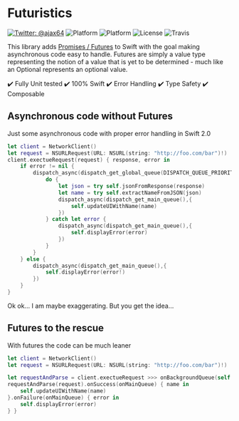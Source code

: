 # Futuristics
[![Twitter: @ajax64](https://img.shields.io/badge/Author-Alexander%20Ney-00B893.svg)](https://twitter.com/ajax64)
![Platform](https://img.shields.io/cocoapods/v/Futuristics.svg)
![Platform](https://img.shields.io/cocoapods/p/Futuristics.svg)
![License](https://img.shields.io/cocoapods/l/Futuristics.svg)
![Travis](https://img.shields.io/travis/AlexanderNey/Futuristics.svg)


This library adds [Promises / Futures](https://en.wikipedia.org/wiki/Futures_and_promises) to Swift with the goal making asynchronous code easy to handle. Futures are simply a value type representing the notion of a value that is yet to be determined - much like an Optional represents an optional value.


✔️ Fully Unit tested
✔️ 100% Swift
✔️ Error Handling
✔️ Type Safety
✔️ Composable

## Asynchronous code without Futures
Just some asynchronous code with proper error handling in Swift 2.0
```swift
let client = NetworkClient()
let request = NSURLRequest(URL: NSURL(string: "http://foo.com/bar")!)
client.exectueRequest(request) { response, error in
    if error != nil {
        dispatch_async(dispatch_get_global_queue(DISPATCH_QUEUE_PRIORITY_DEFAULT, 0)) {
            do {
                let json = try self.jsonFromResponse(response)
                let name = try self.extractNameFromJSON(json)
                dispatch_async(dispatch_get_main_queue(),{
                    self.updateUIWithName(name)
                })
            } catch let error {
                dispatch_async(dispatch_get_main_queue(),{
                    self.displayError(error)
                })
            }
        }
    } else {
        dispatch_async(dispatch_get_main_queue(),{
            self.displayError(error!)
        })
    }
}
```

Ok ok... I am maybe exaggerating. But you get the idea...

## Futures to the rescue
With futures the code can be much leaner
```swift
let client = NetworkClient()
let request = NSURLRequest(URL: NSURL(string: "http://foo.com/bar")!)

let requestAndParse = client.exectueRequest >>> onBackgroundQueue(self.jsonFromResponse >>> self.extractNameFromJSON)
requestAndParse(request).onSuccess(onMainQueue) { name in
    self.updateUIWithName(name)
}.onFailure(onMainQueue) { error in
    self.displayError(error)
} }
```